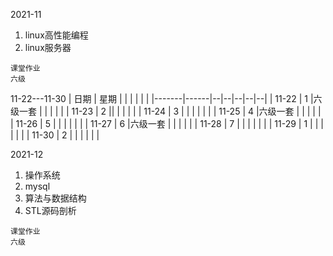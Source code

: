 2021-11 
1. linux高性能编程
2. linux服务器 

```
课堂作业
六级 
```
11-22---11-30
| 日期  | 星期 |  |  |  |  |  |
|-------|------|--|--|--|--|--|
| 11-22 | 1    |六级一套  |  |  |  |  |
| 11-23 | 2    ||  |  |  |  |
| 11-24 | 3    |  |  |  |  |  |
| 11-25 | 4    |六级一套      |  |  |  |  |
| 11-26 | 5    |  |  |  |  |  |
| 11-27 | 6    |六级一套      |  |  |  |  |
| 11-28 | 7    |  |  |  |  |  |
| 11-29 | 1    |  |  |  |  |  |
| 11-30 | 2    |  |  |  |  |  |


2021-12 
1. 操作系统
2. mysql
3. 算法与数据结构
4. STL源码剖析

```
课堂作业
六级 
```




